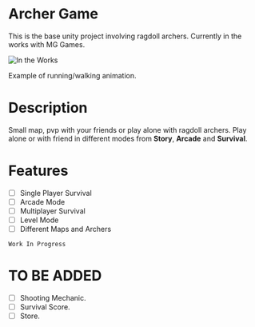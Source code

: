 # Archer Game
This is the base unity project involving ragdoll archers. Currently in the works with MG Games.  

![In the Works](https://i.giphy.com/media/2A525RqZDVNlAL0fmj/giphy.webp)

Example of running/walking animation.

# Description  
Small map, pvp with your friends or play alone with ragdoll archers. Play alone or with friend in different modes from **Story**, **Arcade** and **Survival**.

# Features
- [ ] Single Player Survival  
- [ ] Arcade Mode  
- [ ] Multiplayer Survival  
- [ ] Level Mode  
- [ ] Different Maps and Archers  

``Work In Progress``
# TO BE ADDED
- [ ] Shooting Mechanic.
- [ ] Survival Score.
- [ ] Store.
